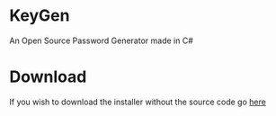 # KeyGen
An Open Source Password Generator made in C#

# Download

If you wish to download the installer without the source code go [here](https://arthurl.me/downloads/keygen.exe)

